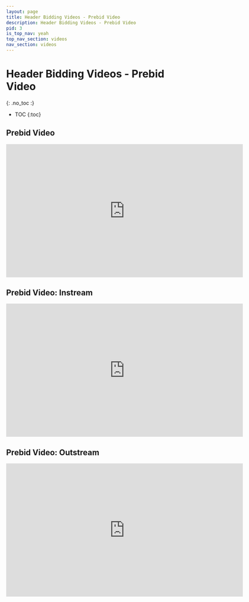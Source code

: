 ```yaml
---
layout: page
title: Header Bidding Videos - Prebid Video
description: Header Bidding Videos - Prebid Video
pid: 3
is_top_nav: yeah
top_nav_section: videos
nav_section: videos
---
```


<div class="bs-docs-section" markdown="1">

# Header Bidding Videos - Prebid Video
{: .no_toc :}

* TOC
{:toc}

## Prebid Video

<iframe src="https://player.vimeo.com/video/244653652" width="640" height="360" frameborder="0" webkitallowfullscreen mozallowfullscreen allowfullscreen></iframe>

## Prebid Video: Instream

<iframe src="https://player.vimeo.com/video/251652605" width="640" height="360" frameborder="0" webkitallowfullscreen mozallowfullscreen allowfullscreen></iframe>

## Prebid Video: Outstream

<iframe src="https://player.vimeo.com/video/252596747" width="640" height="360" frameborder="0" webkitallowfullscreen mozallowfullscreen allowfullscreen></iframe>

</div>
